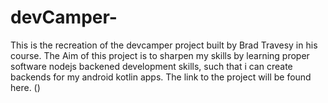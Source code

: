 # devCamper-
This is the recreation of the devcamper project built by Brad Travesy in his course. The Aim of this project is to sharpen my skills by learning proper software nodejs backened development skills, such that i can create backends for my android kotlin apps. The link to the project will be found here. ()
